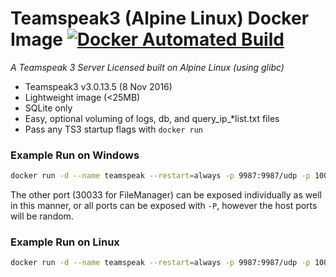 # Teamspeak3 (Alpine Linux) Docker Image [![Docker Automated Build](https://img.shields.io/docker/automated/rodaine/teamspeak3-alpine.svg)](https://hub.docker.com/r/r34l1v3/rodaine-teamspeak3-licensed-alpine)

_A Teamspeak 3 Server Licensed built on Alpine Linux (using glibc)_

* Teamspeak3 v3.0.13.5 (8 Nov 2016)
* Lightweight image (<25MB)
* SQLite only
* Easy, optional voluming of logs, db, and query_ip_*list.txt files
* Pass any TS3 startup flags with `docker run`

### Example Run on Windows

```sh
docker run -d --name teamspeak --restart=always -p 9987:9987/udp -p 10011:10011 -v D:\teamspeak\deploy\data:/data r34l1v3/rodaine-teamspeak3-licensed-alpine:3.0.13.5
```

The other port (30033 for FileManager) can be exposed
individually as well in this manner, or all ports can be exposed with `-P`, 
however the host ports will be random.

### Example Run on Linux

```sh
docker run -d --name teamspeak --restart=always -p 9987:9987/udp -p 10011:10011 -v /opt/teamspeak/deploy/data:/data r34l1v3/rodaine-teamspeak3-licensed-alpine:3.0.13.5
```
